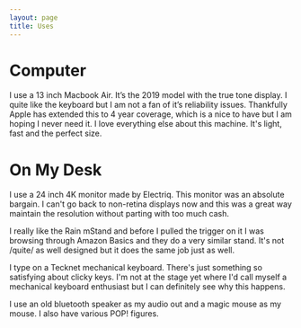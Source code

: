 ```yaml
---
layout: page
title: Uses
---
```


# Computer

I use a 13 inch Macbook Air. It’s the 2019 model with the true tone display. I quite like the keyboard but I am not a fan of it’s reliability issues. Thankfully Apple has extended this to 4 year coverage, which is a nice to have but I am hoping I never need it. I love everything else about this machine. It's light, fast and the perfect size.

# On My Desk

I use a 24 inch 4K monitor made by Electriq. This monitor was an absolute bargain. I can't go back to non-retina displays now and this was a great way maintain the resolution without parting with too much cash.

I really like the Rain mStand and before I pulled the trigger on it I was browsing through Amazon Basics and they do a very similar stand. It's not /quite/ as well designed but it does the same job just as well.

I type on a Tecknet mechanical keyboard. There's just something so satisfying about clicky keys. I'm not at the stage yet where I'd call myself a mechanical keyboard enthusiast but I can definitely see why this happens.

I use an old bluetooth speaker as my audio out and a magic mouse as my mouse. I also have various POP! figures.
